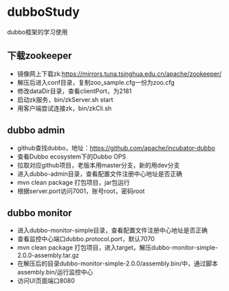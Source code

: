 # dubboStudy
dubbo框架的学习使用

## 下载zookeeper

* 镜像网上下载zk:https://mirrors.tuna.tsinghua.edu.cn/apache/zookeeper/
* 解压后进入conf目录，复制zoo_sample.cfg一份为zoo.cfg
* 修改dataDir目录，查看clientPort，为2181
* 启动zk服务，bin/zkServer.sh start
* 用客户端尝试连接zk，bin/zkCli.sh

## dubbo admin

* github查找dubbo，地址：https://github.com/apache/incubator-dubbo
* 查看Dubbo ecosystem下的Dubbo OPS
* 拉取对应github项目，老版本用master分支，新的用dev分支
* 进入dubbo-admin目录，查看配置文件注册中心地址是否正确
* mvn clean package 打包项目，jar包运行
* 根据server.port访问7001，账号root，密码root

## dubbo monitor

* 进入dubbo-monitor-simple目录，查看配置文件注册中心地址是否正确
* 查看监控中心端口dubbo.protocol.port，默认7070
* mvn clean package 打包项目，进入target，解压dubbo-monitor-simple-2.0.0-assembly.tar.gz
* 在解压后的目录dubbo-monitor-simple-2.0.0/assembly.bin/中，通过脚本assembly.bin/运行监控中心
* 访问UI页面端口8080